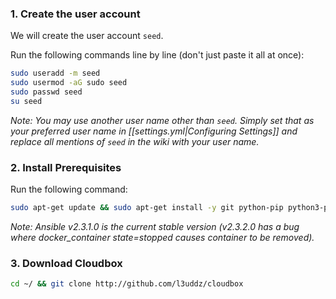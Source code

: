 
###  1. Create the user account  ### 

We will create the user account `seed`. 

Run the following commands line by line (don't just paste it all at once):


```bash
sudo useradd -m seed
sudo usermod -aG sudo seed
sudo passwd seed
su seed
```

_Note: You may use another user name other than `seed`. Simply set that as your preferred user name in [[settings.yml|Configuring Settings]] and replace all mentions of `seed` in the wiki with your user name._


### 2. Install Prerequisites  ####

Run the following command:

```bash
sudo apt-get update && sudo apt-get install -y git python-pip python3-pip python-setuptools python3-setuptools && sudo easy_install -U pip && sudo easy_install3 -U pip && sudo python -m pip install ansible==2.3.1.0 requests && sudo python3 -m pip install requests
```

_Note: Ansible v2.3.1.0 is the current stable version (v2.3.2.0 has a bug where docker_container state=stopped causes container to be removed)._


### 3. Download Cloudbox ### 



 ```bash
 cd ~/ && git clone http://github.com/l3uddz/cloudbox
 ```